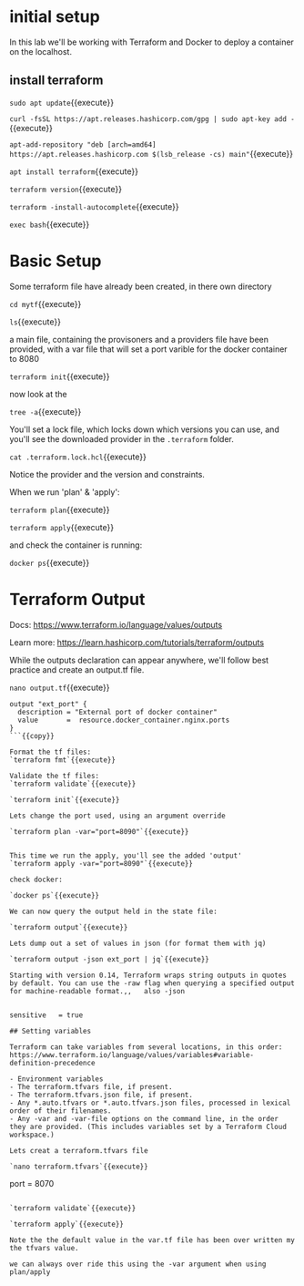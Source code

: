 # initial setup

In this lab we'll be working with Terraform and Docker to deploy a container on the localhost.


## install terraform
`sudo apt update`{{execute}}    

`curl -fsSL https://apt.releases.hashicorp.com/gpg | sudo apt-key add -`{{execute}}    

`apt-add-repository "deb [arch=amd64] https://apt.releases.hashicorp.com $(lsb_release -cs) main"`{{execute}}  


`apt install terraform`{{execute}}    

`terraform version`{{execute}}    

  

`terraform -install-autocomplete`{{execute}}    

`exec bash`{{execute}}

# Basic Setup

Some terraform file have already been created, in there own directory

`cd mytf`{{execute}}

`ls`{{execute}}

a main file, containing the provisoners and a providers file have been provided, with a var file that will set a port varible for the docker container to 8080

`terraform init`{{execute}} 

now look at the 

`tree -a`{{execute}}

You'll set a lock file, which locks down which versions you can use, and you'll see the downloaded provider in the `.terraform` folder.

`cat .terraform.lock.hcl`{{execute}}

Notice the provider and the version and constraints.

When we run 'plan' & 'apply':

`terraform plan`{{execute}}    

`terraform apply`{{execute}} 

and check the container is running:

`docker ps`{{execute}}

# Terraform Output

Docs: https://www.terraform.io/language/values/outputs

Learn more: https://learn.hashicorp.com/tutorials/terraform/outputs

While the outputs declaration can appear anywhere, we'll follow best practice and create an output.tf file.

`nano output.tf`{{execute}}

```
output "ext_port" {
  description = "External port of docker container"
  value       =  resource.docker_container.nginx.ports
}
```{{copy}}

Format the tf files:   
`terraform fmt`{{execute}}

Validate the tf files:   
`terraform validate`{{execute}}

`terraform init`{{execute}}

Lets change the port used, using an argument override

`terraform plan -var="port=8090"`{{execute}}


This time we run the apply, you'll see the added 'output'   
`terraform apply -var="port=8090"`{{execute}}

check docker:

`docker ps`{{execute}}

We can now query the output held in the state file:

`terraform output`{{execute}}

Lets dump out a set of values in json (for format them with jq)

`terraform output -json ext_port | jq`{{execute}}

Starting with version 0.14, Terraform wraps string outputs in quotes by default. You can use the -raw flag when querying a specified output for machine-readable format.,,   also -json


sensitive   = true

## Setting variables

Terraform can take variables from several locations, in this order: https://www.terraform.io/language/values/variables#variable-definition-precedence

- Environment variables
- The terraform.tfvars file, if present.
- The terraform.tfvars.json file, if present.
- Any *.auto.tfvars or *.auto.tfvars.json files, processed in lexical order of their filenames.
- Any -var and -var-file options on the command line, in the order they are provided. (This includes variables set by a Terraform Cloud workspace.)

Lets creat a terraform.tfvars file

`nano terraform.tfvars`{{execute}}

```
port = 8070
```

`terraform validate`{{execute}}

`terraform apply`{{execute}}

Note the the default value in the var.tf file has been over written my the tfvars value.

we can always over ride this using the -var argument when using plan/apply



   
